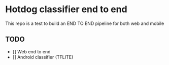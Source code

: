 # Hotdog classifier end to end
This repo is a test to build an END TO END pipeline for both web and mobile

## TODO
- [] Web end to end
- [] Android classifier (TFLITE)